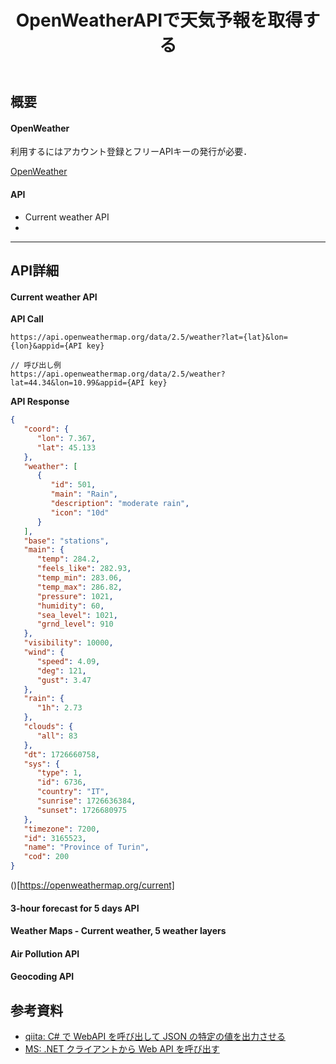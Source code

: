 ﻿---
title: OpenWeatherAPIで天気予報を取得する
categories: [ Web ]
tags:
  - WebAPI
  - C#
id: a2e89bb6-4427-41ce-94d2-63ed45ba3eab
---

## 概要

#### OpenWeather

利用するにはアカウント登録とフリーAPIキーの発行が必要．

[OpenWeather](https://openweathermap.org/)

#### API

- Current weather API
- 

****

## API詳細

#### Current weather API

**API Call**
```
https://api.openweathermap.org/data/2.5/weather?lat={lat}&lon={lon}&appid={API key}
```

```
// 呼び出し例
https://api.openweathermap.org/data/2.5/weather?lat=44.34&lon=10.99&appid={API key}
```

**API Response**
```json      
{
   "coord": {
      "lon": 7.367,
      "lat": 45.133
   },
   "weather": [
      {
         "id": 501,
         "main": "Rain",
         "description": "moderate rain",
         "icon": "10d"
      }
   ],
   "base": "stations",
   "main": {
      "temp": 284.2,
      "feels_like": 282.93,
      "temp_min": 283.06,
      "temp_max": 286.82,
      "pressure": 1021,
      "humidity": 60,
      "sea_level": 1021,
      "grnd_level": 910
   },
   "visibility": 10000,
   "wind": {
      "speed": 4.09,
      "deg": 121,
      "gust": 3.47
   },
   "rain": {
      "1h": 2.73
   },
   "clouds": {
      "all": 83
   },
   "dt": 1726660758,
   "sys": {
      "type": 1,
      "id": 6736,
      "country": "IT",
      "sunrise": 1726636384,
      "sunset": 1726680975
   },
   "timezone": 7200,
   "id": 3165523,
   "name": "Province of Turin",
   "cod": 200
}                    
```

()[https://openweathermap.org/current]

#### 3-hour forecast for 5 days API

#### Weather Maps - Current weather, 5 weather layers

#### Air Pollution API

#### Geocoding API



#### 

## 参考資料

- [qiita: C# で WebAPI を呼び出して JSON の特定の値を出力させる](https://qiita.com/komiyasa/items/0dc49a7ffa133aa1ff81)
- [MS: .NET クライアントから Web API を呼び出す](https://learn.microsoft.com/ja-jp/aspnet/web-api/overview/advanced/calling-a-web-api-from-a-net-client)
